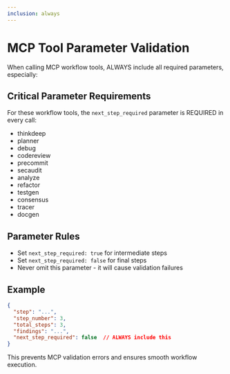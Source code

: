 ```yaml
---
inclusion: always
---
```


# MCP Tool Parameter Validation

When calling MCP workflow tools, ALWAYS include all required parameters, especially:

## Critical Parameter Requirements

For these workflow tools, the `next_step_required` parameter is REQUIRED in every call:
- thinkdeep
- planner
- debug
- codereview
- precommit
- secaudit
- analyze
- refactor
- testgen
- consensus
- tracer
- docgen

## Parameter Rules
- Set `next_step_required: true` for intermediate steps
- Set `next_step_required: false` for final steps
- Never omit this parameter - it will cause validation failures

## Example
```json
{
  "step": "...",
  "step_number": 3,
  "total_steps": 3,
  "findings": "...",
  "next_step_required": false  // ALWAYS include this
}
```

This prevents MCP validation errors and ensures smooth workflow execution.